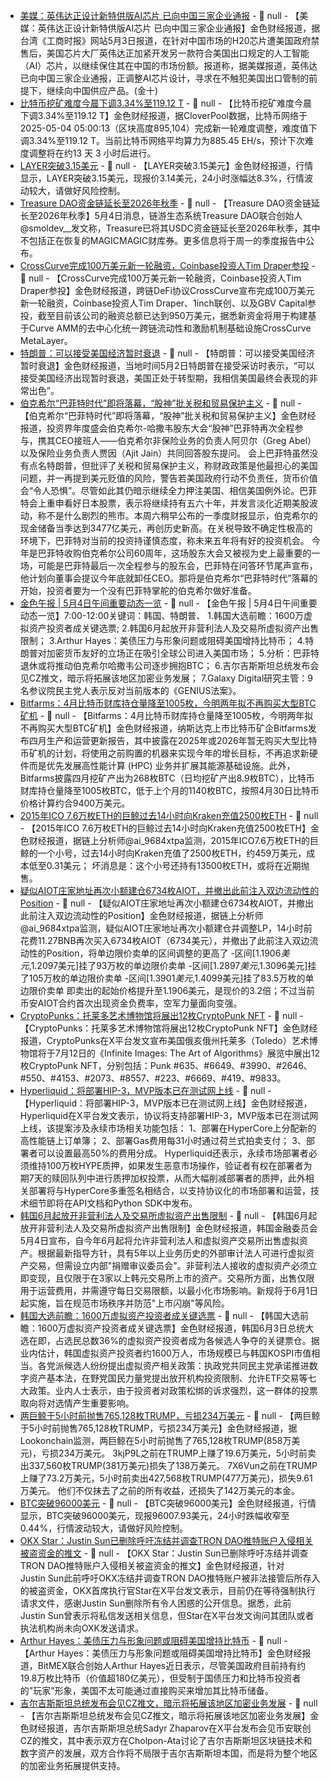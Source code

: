 - [美媒：英伟达正设计新特供版AI芯片 已向中国三家企业通报]() - 📰 null - 【美媒：英伟达正设计新特供版AI芯片 已向中国三家企业通报】金色财经报道，据台湾《工商时报》网站5月3日报道，在针对中国市场的H20芯片遭美国政府禁售后，美国芯片大厂英伟达正加紧开发另一款符合美国出口规定的人工智能（AI）芯片，以继续保住其在中国的市场份额。报道称，据美媒报道，英伟达已向中国三家企业通报，正调整AI芯片设计，寻求在不触犯美国出口管制的前提下，继续向中国供应产品。(金十)
- [比特币挖矿难度今晨下调3.34%至119.12 T](https://explorer.cloverpool.com/zh-CN/btc/insights-difficulty) - 📰 null - 【比特币挖矿难度今晨下调3.34%至119.12 T】金色财经报道，据CloverPool数据，比特币网络于2025-05-04 05:00:13（区块高度895,104）完成新一轮难度调整，难度值下调3.34%至119.12 T。当前比特币网络平均算力为885.45 EH/s，预计下次难度调整将在约13 天 3 小时后进行。
- [LAYER突破3.15美元](https://www.coingecko.com/zh/%E6%95%B0%E5%AD%97%E8%B4%A7%E5%B8%81/solayer) - 📰 null - 【LAYER突破3.15美元】金色财经报道，行情显示，LAYER突破3.15美元，现报价3.14美元，24小时涨幅达8.3%，行情波动较大，请做好风险控制。
- [Treasure DAO资金链延长至2026年秋季](https://x.com/smoldev__/status/1918481674087657661) - 📰 null - 【Treasure DAO资金链延长至2026年秋季】5月4日消息，链游生态系统Treasure DAO联合创始人@smoldev__发文称，Treasure已将其USDC资金链延长至2026年秋季，其中不包括正在恢复的MAGICMAGIC财库券。更多信息将于周一的季度报告中公布。
- [CrossCurve完成100万美元新一轮融资，Coinbase投资人Tim Draper参投](https://x.com/eywaprotocol/status/1913325311477129520) - 📰 null - 【CrossCurve完成100万美元新一轮融资，Coinbase投资人Tim Draper参投】金色财经报道，跨链DeFi协议CrossCurve宣布完成100万美元新一轮融资，Coinbase投资人Tim Draper、1inch联创、以及GBV Capital参投，截至目前该公司的融资总额已达到950万美元，据悉新资金将用于构建基于Curve AMM的去中心化统一跨链流动性和激励机制基础设施CrossCurve MetaLayer。
- [特朗普：可以接受美国经济暂时衰退]() - 📰 null - 【特朗普：可以接受美国经济暂时衰退】金色财经报道，当地时间5月2日特朗普在接受采访时表示，“可以接受美国经济出现暂时衰退，美国正处于转型期，我相信美国最终会表现的非常出色”。
- [伯克希尔“巴菲特时代”即将落幕，“股神”批关税和贸易保护主义](https://wallstreetcn.com/articles/3746402#from=ios) - 📰 null - 【伯克希尔“巴菲特时代”即将落幕，“股神”批关税和贸易保护主义】金色财经报道，投资界年度盛会伯克希尔-哈撒韦股东大会“股神”巴菲特再次全程参与，携其CEO接班人——伯克希尔非保险业务的负责人阿贝尔（Greg Abel）以及保险业务负责人贾因（Ajit Jain）共同回答股东提问。 
会上巴菲特虽然没有点名特朗普，但批评了关税和贸易保护主义，称财政政策是他最担心的美国问题，并一再提到美元贬值的风险，警告若美国政府行动不负责任，货币价值会“令人恐惧”。尽管如此其仍暗示继续全力押注美国、相信美国例外论。巴菲特会上重申看好日本股票，表示将继续持有五六十年，并发言淡化近期美股波动，称不是什么剧烈的熊市。本周六稍早公布的一季度财报显示，伯克希尔的现金储备当季达到3477亿美元，再创历史新高。在关税导致不确定性极高的环境下，巴菲特对当前的投资持谨慎态度，称未来五年将有好的投资机会。 
今年是巴菲特收购伯克希尔公司60周年，这场股东大会又被视为史上最重要的一场，可能是巴菲特最后一次全程参与的股东会，巴菲特在问答环节尾声宣布，他计划向董事会提议今年底就卸任CEO。那将是伯克希尔“巴菲特时代”落幕的开始，投资者要为一个没有巴菲特掌舵的伯克希尔做好准备。
- [金色午报 | 5月4日午间重要动态一览]() - 📰 null - 【金色午报 | 5月4日午间重要动态一览】7:00-12:00关键词：韩国、特朗普、 
1.韩国大选前瞻：1600万虚拟资产投资者成关键选票; 
2.韩国6月起放开非营利法人及交易所虚拟资产出售限制； 
3.Arthur Hayes：美债压力与形象问题或阻碍美国增持比特币； 
4.特朗普对加密货币友好的立场正在吸引全球公司进入美国市场； 
5.分析：巴菲特退休或将推动伯克希尔哈撒韦公司逐步拥抱BTC； 
6.吉尔吉斯斯坦总统发布会见CZ推文，暗示将拓展该地区加密业务发展； 
7.Galaxy Digital研究主管：9名参议院民主党人表示反对当前版本的《GENIUS法案》。
- [Bitfarms：4月比特币财库持仓量降至1005枚，今明两年拟不再购买大型BTC矿机](https://investor.bitfarms.com/news-releases/news-release-details/bitfarms-provides-april-2025-production-and-operations-update) - 📰 null - 【Bitfarms：4月比特币财库持仓量降至1005枚，今明两年拟不再购买大型BTC矿机】金色财经报道，纳斯达克上市比特币矿企Bitfarms发布四月生产和运营更新报告，其中披露在2025年或2026年暂无购买大型比特币矿机的计划，将使用之前购置的机器来实现今年的增长目标，不再追求新硬件而是优先发展高性能计算 (HPC) 业务并扩展其能源基础设施。此外，Bitfarms披露四月挖矿产出为268枚BTC（日均挖矿产出8.9枚BTC），比特币财库持仓量降至1005枚BTC，低于上个月的1140枚BTC，按照4月30日比特币价格计算约合9400万美元。
- [2015年ICO 7.6万枚ETH的巨鲸过去14小时向Kraken充值2500枚ETH](https://x.com/ai_9684xtpa/status/1918869568631804056) - 📰 null - 【2015年ICO 7.6万枚ETH的巨鲸过去14小时向Kraken充值2500枚ETH】金色财经报道，据链上分析师@ai_9684xtpa监测，2015年ICO7.6万枚ETH的巨鲸的一个小号，过去14小时向Kraken充值了2500枚ETH，约459万美元，成本低至0.31美元； 
坏消息是：这个小号还持有13500枚ETH，或将在近期抛售。
- [疑似AIOT庄家地址再次小额建仓6734枚AIOT，并撤出此前注入双边流动性的Position](https://x.com/ai_9684xtpa/status/1918866162806587648) - 📰 null - 【疑似AIOT庄家地址再次小额建仓6734枚AIOT，并撤出此前注入双边流动性的Position】金色财经报道，据链上分析师@ai_9684xtpa监测，疑似AIOT庄家地址再次小额建仓并调整LP，14小时前花费11.27BNB再次买入6734枚AIOT（6734美元），并撤出了此前注入双边流动性的Position，将单边限价卖单的区间调整的更高了 
-区间[$1.1906美元,$1.2097美元]挂了93万枚的单边限价卖单 
-区间[$1.2897美元,$1.3096美元]挂了105万枚的单边限价卖单 
-区间[$1.3901美元,$1.4099美元]挂了83.5万枚的单边限价卖单 
即卖出的起始价格提升至1.1906美元，是现价的3.2倍；不过当前币安AIOT合约首次出现资金负费率，空军力量面向变强。
- [CryptoPunks：托莱多艺术博物馆将展出12枚CryptoPunk NFT](https://x.com/cryptopunksnfts/status/1917645471922933770) - 📰 null - 【CryptoPunks：托莱多艺术博物馆将展出12枚CryptoPunk NFT】金色财经报道，CryptoPunks在X平台发文宣布美国俄亥俄州托莱多（Toledo）艺术博物馆将于7月12日的《Infinite Images: The Art of Algorithms》展览中展出12枚CryptoPunk NFT，分别包括：Punk #635、#6649、#3990、#2646、#550、#4153、#2073、#8557、#223、#6669、#419、#9833。
- [Hyperliquid：将部署HIP-3，MVP版本已在测试网上线](https://x.com/HyperliquidX/status/1918181439537025485) - 📰 null - 【Hyperliquid：将部署HIP-3，MVP版本已在测试网上线】金色财经报道，Hyperliquid在X平台发文表示，协议将支持部署HIP-3，MVP版本已在测试网上线，该提案涉及永续市场相关功能包括： 
1、部署在HyperCore上分配新的高性能链上订单簿； 
2、部署Gas费用每31小时通过荷兰式拍卖支付； 
3、部署者可以设置最高50%的费用分成。 
Hyperliquid还表示，永续市场部署者必须维持100万枚HYPE质押，如果发生恶意市场操作，验证者有权在部署者为期7天的赎回队列中进行质押加权投票，从而大幅削减部署者的质押，此外相关部署将与HyperCore多重签名相结合，以支持协议化的市场部署和运营，技术细节即将在API文档和Python SDK中发布。
- [韩国6月起放开非营利法人及交易所虚拟资产出售限制](https://www.joseilbo.com/news/htmls/2025/05/20250504542479.html) - 📰 null - 【韩国6月起放开非营利法人及交易所虚拟资产出售限制】金色财经报道，韩国金融委员会5月4日宣布，自今年6月起将允许非营利法人和虚拟资产交易所出售虚拟资产。根据最新指导方针，具有5年以上业务历史的外部审计法人可进行虚拟资产交易，但需设立内部"捐赠审议委员会"。非营利法人接收的虚拟资产必须立即变现，且仅限于在3家以上韩元交易所上市的资产。交易所方面，出售仅限用于运营费用，并需遵守每日交易限额，以最小化市场影响。新规将于6月1日起实施，旨在规范市场秩序并防范"上市闪崩"等风险。
- [韩国大选前瞻：1600万虚拟资产投资者成关键选票](https://www.pointdaily.co.kr/news/articleView.html?idxno=245410) - 📰 null - 【韩国大选前瞻：1600万虚拟资产投资者成关键选票】金色财经报道，韩国6月3日总统大选在即，占选民总数36%的虚拟资产投资者成为各候选人争夺的关键票仓。据业内估计，韩国虚拟资产投资者约1600万人，市场规模已与韩国KOSPI市值相当。各党派候选人纷纷提出虚拟资产相关政策：执政党共同民主党承诺推进数字资产基本法，在野党国民力量党提出放开机构投资限制、允许ETF交易等七大政策。业内人士表示，由于投资者对政策松绑的诉求强烈，这一群体的投票取向将对选情产生重要影响。
- [两巨鲸于5小时前抛售765,128枚TRUMP，亏损234万美元](https://x.com/lookonchain/status/1918852949360672903) - 📰 null - 【两巨鲸于5小时前抛售765,128枚TRUMP，亏损234万美元】金色财经报道，据Lookonchain监测，两巨鲸在5小时前抛售了765,128枚TRUMP(858万美元)，亏损234万美元。 
3kjP9L之前在TRUMP上赚了19.6万美元，5小时前卖出337,560枚TRUMP(381万美元)损失了138万美元。 
7X6Vun之前在TRUMP上赚了73.2万美元，5小时前卖出427,568枚TRUMP(477万美元)，损失9.61万美元。 
他们不仅抹去了之前的所有收益，还损失了142万美元的本金。
- [BTC突破96000美元]() - 📰 null - 【BTC突破96000美元】金色财经报道，行情显示，BTC突破96000美元，现报96007.93美元，24小时跌幅收窄至0.44%，行情波动较大，请做好风险控制。
- [OKX Star：Justin Sun已删除呼吁冻结并调查TRON DAO推特账户入侵相关被盗资金的推文](https://x.com/star_okx/status/1918631514536837616) - 📰 null - 【OKX Star：Justin Sun已删除呼吁冻结并调查TRON DAO推特账户入侵相关被盗资金的推文】金色财经报道，针对Justin Sun此前呼吁OKX冻结并调查TRON DAO推特账户被非法接管后所存入的被盗资金，OKX首席执行官Star在X平台发文表示，目前仍在等待强制执行请求文件，感谢Justin Sun删除所有令人困惑的公开信息。据悉，此前Justin Sun曾表示将私信发送相关信息，但Star在X平台发文询问其团队或者执法机构尚未向OXK发送请求。
- [Arthur Hayes：美债压力与形象问题或阻碍美国增持比特币](https://cryptonews.com/news/arthur-hayes-us-unlikely-to-buy-bitcoin-due-to-debt-and-bro-stigma/) - 📰 null - 【Arthur Hayes：美债压力与形象问题或阻碍美国增持比特币】金色财经报道，BitMEX联合创始人Arthur Hayes近日表示，尽管美国政府目前持有约19.8万枚比特币（价值超180亿美元），但受制于国债压力和比特币投资者的"玩家"形象，美国不太可能通过直接购买来增加其比特币储备。
- [吉尔吉斯斯坦总统发布会见CZ推文，暗示将拓展该地区加密业务发展](https://x.com/sadyrzhaparovkg/status/1918681423877230789) - 📰 null - 【吉尔吉斯斯坦总统发布会见CZ推文，暗示将拓展该地区加密业务发展】金色财经报道，吉尔吉斯斯坦总统Sadyr Zhaparov在X平台发布会见币安联创CZ的推文，其中表示双方在Cholpon-Ata讨论了吉尔吉斯斯坦区块链技术和数字资产的发展，双方合作将不局限于吉尔吉斯斯坦本国，而是将为整个地区的加密业务拓展提供支持。
